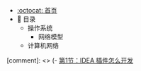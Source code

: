 - [:octocat: 首页](/README)
- :memo: 目录
    - 操作系统
      - 网络模型
    - 计算机网络
   




[comment]: <> (- [第1节：IDEA 插件怎么开发](/md/idea-plugin/2021-08-27-技术调研IDEA插件怎么开发.md)
